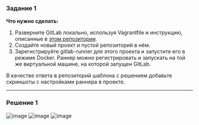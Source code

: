 ### Задание 1

**Что нужно сделать:**

1. Разверните GitLab локально, используя Vagrantfile и инструкцию, описанные в [этом репозитории](https://github.com/netology-code/sdvps-materials/tree/main/gitlab).   
2. Создайте новый проект и пустой репозиторий в нём.
3. Зарегистрируйте gitlab-runner для этого проекта и запустите его в режиме Docker. Раннер можно регистрировать и запускать на той же виртуальной машине, на которой запущен GitLab.

В качестве ответа в репозиторий шаблона с решением добавьте скриншоты с настройками раннера в проекте.

---

### Решение 1

![image](https://github.com/jinnonn/gitlab-ci-netology-hw/assets/146999555/41ee813d-6d60-4384-b910-471840d04e27)
![image](https://github.com/jinnonn/gitlab-ci-netology-hw/assets/146999555/ea7ca6a0-6d87-4d91-8c1b-0573e20766f7)
![image](https://github.com/jinnonn/gitlab-ci-netology-hw/assets/146999555/b5f9a527-ed52-4f16-886c-3829db77d3c0)
